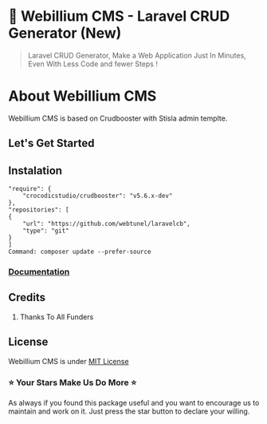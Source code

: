 # :rocket: Webillium CMS - Laravel CRUD Generator (New)
> Laravel CRUD Generator, Make a Web Application Just In Minutes, Even With Less Code and fewer Steps !

# About Webillium CMS
Webillium CMS is based on Crudbooster with Stisla admin templte.

## Let's Get Started
## Instalation
```
"require": {
    "crocodicstudio/crudbooster": "v5.6.x-dev"
},
"repositories": [
{
    "url": "https://github.com/webtunel/laravelcb",
    "type": "git"
}
]
Command: composer update --prefer-source
```
### [Documentation](/docs/en/index.md)

## Credits
1. Thanks To All Funders

## License 
Webillium CMS is under [MIT License](https://opensource.org/licenses/MIT)

### :star: Your Stars Make Us Do More :star:
As always if you found this package useful and you want to encourage us to maintain and work on it. Just press the star button to declare your willing.
